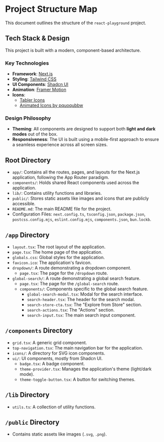 <!-- 
 Gemini, this file is a map of the project structure. 
 It is your responsibility to keep this file up-to-date as you make changes to the codebase.
-->

# Project Structure Map

This document outlines the structure of the `react-playground` project.

## Tech Stack & Design

This project is built with a modern, component-based architecture.

### Key Technologies
- **Framework**: [Next.js](https://nextjs.org/)
- **Styling**: [Tailwind CSS](https://tailwindcss.com/)
- **UI Components**: [Shadcn UI](https://ui.shadcn.com/)
- **Animation**: [Framer Motion](https://motion.dev/)
- **Icons**:
    - [Tabler Icons](https://tabler-icons.io/)
    - [Animated Icons by pquoqubbw](https://github.com/pqoqubbw/icons)

### Design Philosophy
- **Theming**: All components are designed to support both **light and dark modes** out of the box.
- **Responsiveness**: The UI is built using a mobile-first approach to ensure a seamless experience across all screen sizes.

## Root Directory

-   `app/`: Contains all the routes, pages, and layouts for the Next.js application, following the App Router paradigm.
-   `components/`: Holds shared React components used across the application.
-   `lib/`: Contains utility functions and libraries.
-   `public/`: Stores static assets like images and icons that are publicly accessible.
-   `README.md`: The main README file for the project.
-   Configuration Files: `next.config.ts`, `tsconfig.json`, `package.json`, `postcss.config.mjs`, `eslint.config.mjs`, `components.json`, `bun.lockb`.

## `/app` Directory

-   `layout.tsx`: The root layout of the application.
-   `page.tsx`: The home page of the application.
-   `globals.css`: Global styles for the application.
-   `favicon.ico`: The application's favicon.
-   `dropdown/`: A route demonstrating a dropdown component.
    -   `page.tsx`: The page for the `/dropdown` route.
-   `global-search/`: A route demonstrating a global search feature.
    -   `page.tsx`: The page for the `/global-search` route.
    -   `components/`: Components specific to the global search feature.
        -   `global-search-modal.tsx`: Modal for the search interface.
        -   `search-header.tsx`: The header for the search modal.
        -   `search-store-cta.tsx`: The "Explore from Store" section.
        -   `search-actions.tsx`: The "Actions" section.
        -   `search-input.tsx`: The main search input component.

## `/components` Directory

-   `grid.tsx`: A generic grid component.
-   `top-navigation.tsx`: The main navigation bar for the application.
-   `icons/`: A directory for SVG icon components.
-   `ui/`: UI components, mostly from Shadcn UI.
    -   `badge.tsx`: A badge component.
    -   `theme-provider.tsx`: Manages the application's theme (light/dark mode).
    -   `theme-toggle-button.tsx`: A button for switching themes.

## `/lib` Directory

-   `utils.ts`: A collection of utility functions.

## `/public` Directory

-   Contains static assets like images (`.svg`, `.png`). 